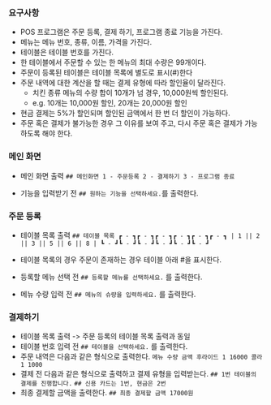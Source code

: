 ### 요구사항

- POS 프로그램은 주문 등록, 결제 하기, 프로그램 종료 기능을 가진다.
- 메뉴는 메뉴 번호, 종류, 이름, 가격을 가진다.
- 테이블은 테이블 번호를 가진다.
- 한 테이블에서 주문할 수 있는 한 메뉴의 최대 수량은 99개이다.
- 주문이 등록된 테이블은 테이블 목록에 별도로 표시(#)한다
- 주문 내역에 대한 계산을 할 때는 결제 유형에 따라 할인율이 달라진다.
  - 치킨 종류 메뉴의 수량 합이 10개가 넘 경우, 10,000원씩 할인된다.
  - e.g. 10개는 10,000원 할인, 20개는 20,000원 할인
- 현금 결제는 5%가 할인되며 할인된 금액에서 한 번 더 할인이 가능하다.
- 주문 혹은 결제가 불가능한 경우 그 이유를 보여 주고, 다시 주문 혹은 결제가 가능하도록 해야 한다.

### 메인 화면

- 메인 화면 출력
`## 메인화면
1 - 주문등록
2 - 결제하기
3 - 프로그램 종료`

- 기능을 입력받기 전 `## 원하는 기능을 선택하세요.`를 출력한다.

### 주문 등록

- 테이블 목록 출력
`## 테이블 목록
┏ - ┓┏ - ┓┏ - ┓┏ - ┓┏ - ┓┏ - ┓
| 1 || 2 || 3 || 5 || 6 || 8 |
┗ - ┛┗ - ┛┗ - ┛┗ - ┛┗ - ┛┗ - ┛`
- 테이블 목록의 경우 주문이 존재하는 경우 테이블 아래 #을 표시한다.

- 등록할 메뉴 선택 전 `## 등록할 메뉴를 선택하세요.` 를 출력한다.
- 메뉴 수량 입력 전 `## 메뉴의 슈량을 입력하세요.` 를 출력한다.

### 결제하기

- 테이블 목록 출력 -> 주문 등록의 테이블 목록 출력과 동일
- 테이블 번호 입력 전 `## 테이블을 선택하세요.` 를 출력한다.
- 주문 내역은 다음과 같은 형식으로 출력한다.
`메뉴 수량 금액
후라이드 1 16000
콜라 1 1000`
- 결제 전 다음과 같은 형식으로 출력하고 결제 유형을 입력받는다.
`## 1번 테이블의 결제를 진행합니다.`
`## 신용 카드는 1번, 현금은 2번`
- 최종 결제할 금액을 출력한다.
`## 최종 결제할 금액
17000원`
